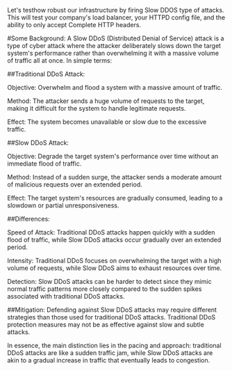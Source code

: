 Let's testhow robust our infrastructure by firing Slow DDOS type of attacks.
This will test your company's load balancer, your HTTPD config file, and the ability to only accept Complete HTTP headers.

#Some Background:
A Slow DDoS (Distributed Denial of Service) attack is a type of cyber attack where the attacker deliberately slows down the target system's performance rather than overwhelming it with a massive volume of traffic all at once. In simple terms:

##Traditional DDoS Attack:

Objective: Overwhelm and flood a system with a massive amount of traffic.

Method: The attacker sends a huge volume of requests to the target, making it difficult for the system to handle legitimate requests.

Effect: The system becomes unavailable or slow due to the excessive traffic.


##Slow DDoS Attack:

Objective: Degrade the target system's performance over time without an immediate flood of traffic.

Method: Instead of a sudden surge, the attacker sends a moderate amount of malicious requests over an extended period.

Effect: The target system's resources are gradually consumed, leading to a slowdown or partial unresponsiveness.


##Differences:

Speed of Attack: Traditional DDoS attacks happen quickly with a sudden flood of traffic, while Slow DDoS attacks occur gradually over an extended period.

Intensity: Traditional DDoS focuses on overwhelming the target with a high volume of requests, while Slow DDoS aims to exhaust resources over time.

Detection: Slow DDoS attacks can be harder to detect since they mimic normal traffic patterns more closely compared to the sudden spikes associated with traditional DDoS attacks.


##Mitigation: Defending against Slow DDoS attacks may require different strategies than those used for traditional DDoS attacks. Traditional DDoS protection measures may not be as effective against slow and subtle attacks.

In essence, the main distinction lies in the pacing and approach: traditional DDoS attacks are like a sudden traffic jam, while Slow DDoS attacks are akin to a gradual increase in traffic that eventually leads to congestion.






